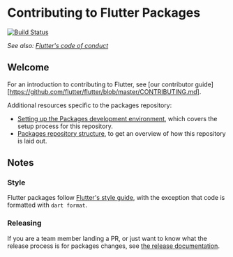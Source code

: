 # Contributing to Flutter Packages

[![Build Status](https://api.cirrus-ci.com/github/flutter/packages.svg)](https://cirrus-ci.com/github/flutter/packages/master)

_See also: [Flutter's code of conduct](https://github.com/flutter/flutter/blob/master/CODE_OF_CONDUCT.md)_

## Welcome

For an introduction to contributing to Flutter, see [our contributor
guide][https://github.com/flutter/flutter/blob/master/CONTRIBUTING.md].

Additional resources specific to the packages repository:
- [Setting up the Packages development
  environment](https://github.com/flutter/flutter/wiki/Setting-up-the-Packages-development-environment),
  which covers the setup process for this repository.
- [Packages repository structure](https://github.com/flutter/flutter/wiki/Plugins-and-Packages-repository-structure),
  to get an overview of how this repository is laid out.

## Notes

### Style

Flutter packages follow [Flutter's style
guide](https://github.com/flutter/flutter/wiki/Style-guide-for-Flutter-repo), with the
exception that code is formatted with `dart format`.

### Releasing

If you are a team member landing a PR, or just want to know what the release
process is for packages changes, see [the release
documentation](https://github.com/flutter/flutter/wiki/Releasing-a-Plugin-or-Package).
